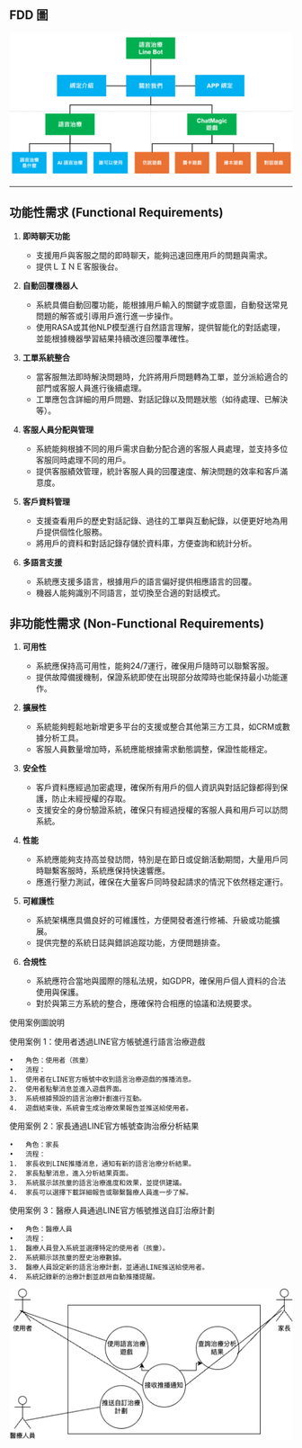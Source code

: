 ## FDD 圖
![FDD](img/FDD.png "FDD 圖")

---

## 功能性需求 (Functional Requirements)

1. **即時聊天功能**
   - 支援用戶與客服之間的即時聊天，能夠迅速回應用戶的問題與需求。
   - 提供ＬＩＮＥ客服後台。

2. **自動回覆機器人**
   - 系統具備自動回覆功能，能根據用戶輸入的關鍵字或意圖，自動發送常見問題的解答或引導用戶進行進一步操作。
   - 使用RASA或其他NLP模型進行自然語言理解，提供智能化的對話處理，並能根據機器學習結果持續改進回覆準確性。

3. **工單系統整合**
   - 當客服無法即時解決問題時，允許將用戶問題轉為工單，並分派給適合的部門或客服人員進行後續處理。
   - 工單應包含詳細的用戶問題、對話記錄以及問題狀態（如待處理、已解決等）。

4. **客服人員分配與管理**
   - 系統能夠根據不同的用戶需求自動分配合適的客服人員處理，並支持多位客服同時處理不同的用戶。
   - 提供客服績效管理，統計客服人員的回覆速度、解決問題的效率和客戶滿意度。

5. **客戶資料管理**
   - 支援查看用戶的歷史對話記錄、過往的工單與互動紀錄，以便更好地為用戶提供個性化服務。
   - 將用戶的資料和對話記錄存儲於資料庫，方便查詢和統計分析。

6. **多語言支援**
   - 系統應支援多語言，根據用戶的語言偏好提供相應語言的回覆。
   - 機器人能夠識別不同語言，並切換至合適的對話模式。

## 非功能性需求 (Non-Functional Requirements)

1. **可用性**
   - 系統應保持高可用性，能夠24/7運行，確保用戶隨時可以聯繫客服。
   - 提供故障備援機制，保證系統即使在出現部分故障時也能保持最小功能運作。

2. **擴展性**
   - 系統能夠輕鬆地新增更多平台的支援或整合其他第三方工具，如CRM或數據分析工具。
   - 客服人員數量增加時，系統應能根據需求動態調整，保證性能穩定。

3. **安全性**
   - 客戶資料應經過加密處理，確保所有用戶的個人資訊與對話記錄都得到保護，防止未經授權的存取。
   - 支援安全的身份驗證系統，確保只有經過授權的客服人員和用戶可以訪問系統。

4. **性能**
   - 系統應能夠支持高並發訪問，特別是在節日或促銷活動期間，大量用戶同時聯繫客服時，系統應保持快速響應。
   - 應進行壓力測試，確保在大量客戶同時發起請求的情況下依然穩定運行。

5. **可維護性**
   - 系統架構應具備良好的可維護性，方便開發者進行修補、升級或功能擴展。
   - 提供完整的系統日誌與錯誤追蹤功能，方便問題排查。

6. **合規性**
   - 系統應符合當地與國際的隱私法規，如GDPR，確保用戶個人資料的合法使用與保護。
   - 對於與第三方系統的整合，應確保符合相應的協議和法規要求。

使用案例圖說明

使用案例 1：使用者透過LINE官方帳號進行語言治療遊戲

	•	角色：使用者（孩童）
	•	流程：
	1.	使用者在LINE官方帳號中收到語言治療遊戲的推播消息。
	2.	使用者點擊消息並進入遊戲界面。
	3.	系統根據預設的語言治療計劃進行互動。
	4.	遊戲結束後，系統會生成治療效果報告並推送給使用者。

使用案例 2：家長通過LINE官方帳號查詢治療分析結果

	•	角色：家長
	•	流程：
	1.	家長收到LINE推播消息，通知有新的語言治療分析結果。
	2.	家長點擊消息，進入分析結果頁面。
	3.	系統展示該孩童的語言治療進度和效果，並提供建議。
	4.	家長可以選擇下載詳細報告或聯繫醫療人員進一步了解。

使用案例 3：醫療人員通過LINE官方帳號推送自訂治療計劃

	•	角色：醫療人員
	•	流程：
	1.	醫療人員登入系統並選擇特定的使用者（孩童）。
	2.	系統顯示該孩童的歷史治療數據。
	3.	醫療人員設定新的語言治療計劃，並通過LINE推送給使用者。
	4.	系統記錄新的治療計劃並啟用自動推播提醒。
![使用案例圖](img/使用案例圖.png "使用案例圖")
